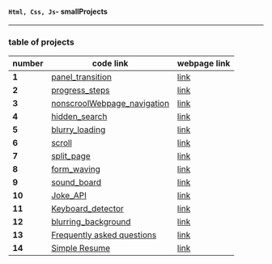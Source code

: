 #### `Html, Css, Js`- smallProjects

---

### table of projects

| number | code link |webpage link|
| ------ | ------------------------------------------------------------------------------------------------------------------ |---------|
| **1**  | [panel_transition](https://github.com/ddatunashvili/smallProjects/tree/master/panel_transition "panel_transition") |[link](https://ddatunashvili.github.io/smallProjects/panel_transition/index.html)|
| **2**  | [progress_steps](https://github.com/ddatunashvili/smallProjects/tree/master/progress_steps "progress_steps")       |[link](https://ddatunashvili.github.io/smallProjects/progress_steps/index.html)|
| **3**  | [nonscroolWebpage_navigation](https://github.com/ddatunashvili/smallProjects/tree/master/navigation)               |[link](https://ddatunashvili.github.io/smallProjects/navigation/index.html)|
| **4**  | [hidden_search](https://github.com/ddatunashvili/smallProjects/tree/master/hidden_search)                             |[link](https://ddatunashvili.github.io/smallProjects/hidden_search/index.html)|
| **5**  | [blurry_loading](https://github.com/ddatunashvili/smallProjects/tree/master/blurry_loading)                        |[link](https://ddatunashvili.github.io/smallProjects/blurry_loading/index.html)|
| **6**  | [scroll](https://github.com/ddatunashvili/smallProjects/tree/master/scroll)                                        |[link](https://ddatunashvili.github.io/smallProjects/scroll/index.html)|
| **7**  | [split_page](https://github.com/ddatunashvili/smallProjects/tree/master/split_page)                                        |[link](https://ddatunashvili.github.io/smallProjects/split_page/index.html)|
| **8**  | [form_waving](https://github.com/ddatunashvili/smallProjects/tree/master/form_waving)                                        |[link](https://ddatunashvili.github.io/smallProjects/form%20_waving/index.html)|
| **9**  | [sound_board](https://github.com/ddatunashvili/smallProjects/tree/master/sound_board)                                        |[link](https://ddatunashvili.github.io/smallProjects/sound_board/index.html)|
| **10**  | [Joke_API](https://github.com/ddatunashvili/smallProjects/tree/master/Joke_API)                                        |[link](https://ddatunashvili.github.io/smallProjects/Joke_API/index.html)|
| **11**  | [Keyboard_detector](https://github.com/ddatunashvili/smallProjects/tree/master/Keyboard_detector)                                        |[link](https://ddatunashvili.github.io/smallProjects/Keyboard_detector/index.html)|
| **12**  | [blurring_background](https://github.com/ddatunashvili/smallProjects/tree/master/blurring_background)                                        |[link](https://ddatunashvili.github.io/smallProjects/blurring_background/index.html)|
| **13**  | [Frequently asked questions](https://github.com/ddatunashvili/smallProjects/tree/master/FAQ)                                        |[link](https://ddatunashvili.github.io/smallProjects/FAQ/index.html)|
| **14**  | [Simple Resume](https://github.com/ddatunashvili/smallProjects/tree/master/Simple_resume)                                        |[link](https://ddatunashvili.github.io/smallProjects/Simple_resume/index.html)|

